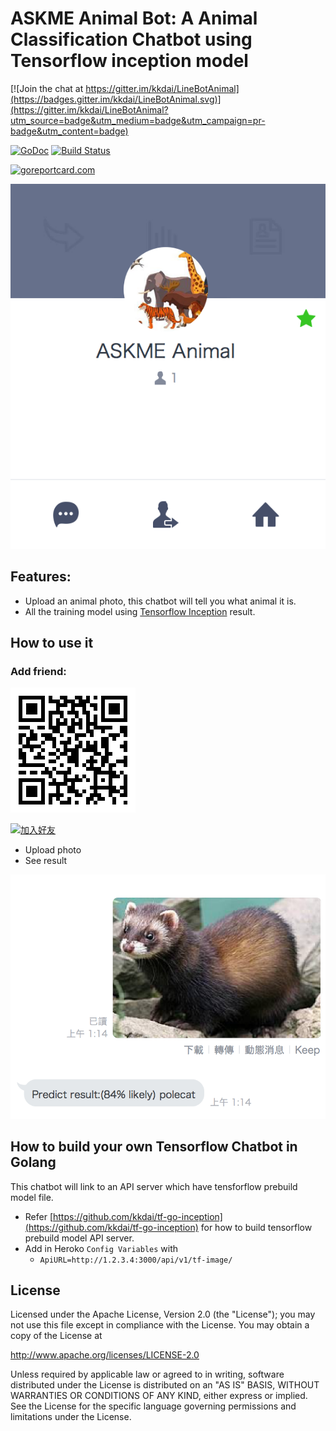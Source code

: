 ASKME Animal Bot: A Animal Classification Chatbot using Tensorflow inception model
==============

[![Join the chat at https://gitter.im/kkdai/LineBotAnimal](https://badges.gitter.im/kkdai/LineBotAnimal.svg)](https://gitter.im/kkdai/LineBotAnimal?utm_source=badge&utm_medium=badge&utm_campaign=pr-badge&utm_content=badge)

 [![GoDoc](https://godoc.org/github.com/kkdai/LineBotAnimal.svg?status.svg)](https://godoc.org/github.com/kkdai/LineBotAnimal)  [![Build Status](https://travis-ci.org/kkdai/LineBotAnimal.svg?branch=master)](https://travis-ci.org/kkdai/LineBotAnimal.svg)

[![goreportcard.com](https://goreportcard.com/badge/github.com/kkdai/LineBotAnimal)](https://goreportcard.com/report/github.com/kkdai/LineBotAnimal)


![](images/icon.PNG)


## Features:

- Upload an animal photo, this chatbot will tell you what animal it is.
- All the training model using [Tensorflow Inception](https://github.com/tensorflow/models/tree/master/inception) result.


How to use it
---------------

### Add friend:

![](images/qrcode.png)

[![加入好友](https://scdn.line-apps.com/n/line_add_friends/btn/zh-Hant.png)](https://line.me/R/ti/p/%40ujo0893j)

- Upload photo 
- See result



![](images/how_use.PNG)


How to build your own Tensorflow Chatbot in Golang
---------------

This chatbot will link to an API server which have tensforflow prebuild model file.

- Refer [https://github.com/kkdai/tf-go-inception](https://github.com/kkdai/tf-go-inception) for how to build tensorflow prebuild model API server. 
- Add in Heroko `Config Variables` with
	- `ApiURL=http://1.2.3.4:3000/api/v1/tf-image/`

License
---------------

Licensed under the Apache License, Version 2.0 (the "License");
you may not use this file except in compliance with the License.
You may obtain a copy of the License at

http://www.apache.org/licenses/LICENSE-2.0

Unless required by applicable law or agreed to in writing, software
distributed under the License is distributed on an "AS IS" BASIS,
WITHOUT WARRANTIES OR CONDITIONS OF ANY KIND, either express or implied.
See the License for the specific language governing permissions and
limitations under the License.

